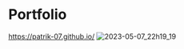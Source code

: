 # Portfolio
https://patrik-07.github.io/
![2023-05-07_22h19_19](https://user-images.githubusercontent.com/60797275/236700838-c8bed29f-21ad-4b9a-8bf1-a043e53ab84e.png)
